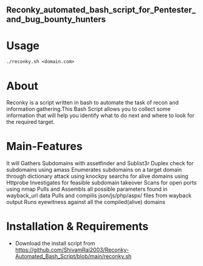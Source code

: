 ## Reconky_automated_bash_script_for_Pentester_and_bug_bounty_hunters

# Usage
`./reconky.sh <domain.com>`

# About 

Reconky is a script written in bash to automate the task of recon and information gathering.This Bash Script allows you to collect some information that will help you identify what to do next and where to look for the required target.

# Main-Features

It will Gathers Subdomains with assetfinder and Sublist3r
Duplex check for subdomains using amass
Enumerates subdomains on a target domain through dictionary attack using knockpy
searchs for alive domains using Httprobe
Investigates for feasible subdomain takeover
Scans for open ports using nmap
Pulls and Assembls all possible parameters found in wayback_url data
Pulls and compilis json/js/php/aspx/ files from wayback output
Runs eyewitness against all the compiled(alive) domains

# Installation & Requirements
- Download the install script from https://github.com/ShivamRai2003/Reconky-Automated_Bash_Script/blob/main/reconky.sh

